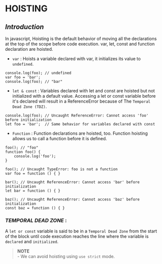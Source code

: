 # HOISTING

## _Introduction_
In javascript, Hoisting is the default behavior of moving all the declarations at the top of the scope before code execution. var, let, const and function declaration are hoisted.
- `var` : Hoists a variable declared with var, it initializes its value to `undefined`.
```
console.log(foo); // undefined
var foo = 'bar';
console.log(foo); // "bar"
```
- `let & const` : Variables declared with let and const are hoisted but not initialized with a default value. Accessing a let or const variable before it's declared will result in a ReferenceError because of The `Temporal Dead Zone (TDZ)`.
```
console.log(foo); // Uncaught ReferenceError: Cannot access 'foo' before initialization
let foo = 'bar';  // Same behavior for variables declared with const
```
- `Function` : Function declarations are hoisted, too. Function hoisting allows us to call a function before it is defined.
```
foo(); // "foo"
function foo() {
	console.log('foo');
}

foo(); // Uncaught TypeError: foo is not a function
var foo = function () { }

bar(); // Uncaught ReferenceError: Cannot access 'bar' before initialization
let bar = function () { }

baz(); // Uncaught ReferenceError: Cannot access 'baz' before initialization
const baz = function () { }
```
 
### _TEMPORAL DEAD ZONE_ : 
A `let or const` variable is said to be in a `Temporal Dead Zone` from the start of the block until code execution reaches the line where the variable is `declared` and `initialized`.

> __NOTE__  
    - We can avoid hoisting using `use strict` mode.
